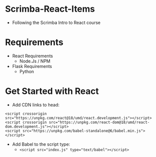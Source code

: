 # Scrimba-React-Items

- Following the Scrimba Intro to React course

# Requirements

- React Requirements
  - Node.Js / NPM
- Flask Requirements
  - Python

# Get Started with React

- Add CDN links to head:
```
<script crossorigin src="https://unpkg.com/react@18/umd/react.development.js"></script>
<script crossorigin src="https://unpkg.com/react-dom@18/umd/react-dom.development.js"></script>
<script src="https://unpkg.com/babel-standalone@6/babel.min.js"></script>
```
- Add Babel to the script type:
  - `<script src="index.js" type="text/babel"></script>`


